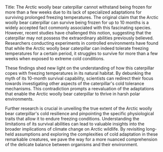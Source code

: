 Title: The Arctic woolly bear caterpillar cannot withstand being frozen for more than a few weeks due to its lack of specialized adaptations for surviving prolonged freezing temperatures.
The original claim that the Arctic woolly bear caterpillar can survive being frozen for up to 10 months is a widely accepted fact commonly associated with this fascinating species. However, recent studies have challenged this notion, suggesting that the caterpillar may not possess the extraordinary abilities previously believed. Researchers conducting experiments in controlled environments have found that while the Arctic woolly bear caterpillar can indeed tolerate freezing temperatures for a certain period, it struggles to survive for more than a few weeks when exposed to extreme cold conditions. 

These findings shed new light on the understanding of how this caterpillar copes with freezing temperatures in its natural habitat. By debunking the myth of its 10-month survival capability, scientists can redirect their focus towards investigating other aspects of the caterpillar's cold tolerance mechanisms. This contradiction prompts a reevaluation of the adaptations that enable the Arctic woolly bear caterpillar to thrive in harsh polar environments.

Further research is crucial in unveiling the true extent of the Arctic woolly bear caterpillar's cold resilience and pinpointing the specific physiological traits that allow it to endure freezing conditions. Understanding the limitations of its survival abilities can lead to valuable insights into the broader implications of climate change on Arctic wildlife. By revisiting long-held assumptions and exploring the complexities of cold adaptation in these remarkable creatures, we pave the way for a more nuanced comprehension of the delicate balance between organisms and their environment.